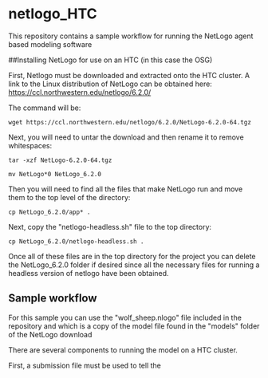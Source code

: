 # netlogo_HTC

This repository contains a sample workflow for running the NetLogo agent based modeling software

##Installing NetLogo for use on an HTC (in this case the OSG)

First, Netlogo must be downloaded and extracted onto the HTC cluster. A link to the Linux distribution of NetLogo can be obtained here: https://ccl.northwestern.edu/netlogo/6.2.0/

The command will be:

```
wget https://ccl.northwestern.edu/netlogo/6.2.0/NetLogo-6.2.0-64.tgz
```

Next, you will need to untar the download and then rename it to remove whitespaces:

```
tar -xzf NetLogo-6.2.0-64.tgz
```
```
mv NetLogo*0 NetLogo_6.2.0
```
Then you will need to find all the files that make NetLogo run and move them to the top level of the directory:

```
cp NetLogo_6.2.0/app* .
```

Next, copy the "netlogo-headless.sh" file to the top directory:

```
cp NetLogo_6.2.0/netlogo-headless.sh .
```

Once all of these files are in the top directory for the project you can delete the NetLogo_6.2.0 folder if desired since all the necessary files for running a headless version of netlogo have been obtained.

## Sample workflow

For this sample you can use the "wolf_sheep.nlogo" file included in the repository and which is a copy of the model file found in the "models" folder of the NetLogo download

There are several components to running the model on a HTC cluster.

First, a submission file must be used to tell the 



